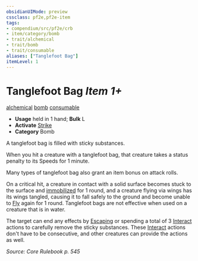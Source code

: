 ```yaml
---
obsidianUIMode: preview
cssclass: pf2e,pf2e-item
tags:
- compendium/src/pf2e/crb
- item/category/bomb
- trait/alchemical
- trait/bomb
- trait/consumable
aliases: ["Tanglefoot Bag"]
itemLevel: 1
---
```

# Tanglefoot Bag *Item 1+*  
[alchemical](../../../rules/traits/alchemical.md)  [bomb](../../../rules/traits/bomb.md)  [consumable](../../../rules/traits/consumable.md)  

- **Usage** held in 1 hand; **Bulk** L
- **Activate** [Strike](../../../rules/actions/strike.md)
- **Category** Bomb

A tanglefoot bag is filled with sticky substances.

When you hit a creature with a tanglefoot bag, that creature takes a status penalty to its Speeds for 1 minute.

Many types of tanglefoot bag also grant an item bonus on attack rolls.

On a critical hit, a creature in contact with a solid surface becomes stuck to the surface and [immobilized](../../../rules/conditions.md#Immobilized) for 1 round, and a creature flying via wings has its wings tangled, causing it to fall safely to the ground and become unable to [Fly](../../../rules/actions/fly.md) again for 1 round. Tanglefoot bags are not effective when used on a creature that is in water.

The target can end any effects by [Escaping](../../../rules/actions/escape.md) or spending a total of 3 [Interact](../../../rules/actions/interact.md) actions to carefully remove the sticky substances. These [Interact](../../../rules/actions/interact.md) actions don't have to be consecutive, and other creatures can provide the actions as well.

*Source: Core Rulebook p. 545*